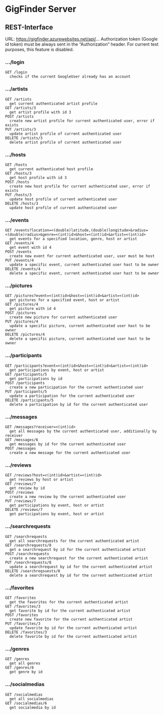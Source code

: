 # GigFinder Server

## REST-Interface

URL: https://gigfinder.azurewebsites.net/api/...
Authorization token (Google id token) must be always sent in the “Authorization” header.
For current test purposes, this feature is disabled.

### .../login 
	GET /login
	  checks if the current GoogleUser already has an account

### .../artists 
	GET /artists
	  get current authenticated artist profile
	GET /artists/3
	  get artist profile with id 3
	POST /artists
	  create new artist profile for current authenticated user, error if exists
	PUT /artists/3
	  update artist profile of current authenticated user 
	DELETE /artists/3
	  delete artist profile of current authenticated user 
	  
### .../hosts 
	GET /hosts
	  get current authenticated host profile
	GET /hosts/3
	  get host profile with id 3
	POST /hosts
	  create new host profile for current authenticated user, error if exists
	PUT /hosts/3
	  update host profile of current authenticated user 
	DELETE /hosts/3
	  update host profile of current authenticated user 

### .../events
	GET /events?location=<(double)latitude,(double)longitude>&radius=<(double)radius>&genre=<(int)id>&host=<(int)id>&artist=<(int)id>
	  get events for a specified location, genre, host or artist
	GET /events/4
	  get event with id 4
	POST /events
	  create new event for current authenticated user, user must be host
	PUT /events/4
	  update a specific event, current authenticated user hast to be owner
	DELETE /events/4
	  delete a specific event, current authenticated user hast to be owner

### .../pictures
	GET /pictures?event=<(int)id>&host=<(int)id>&artist=<(int)id>
	  get pictures for a specified event, host or artist
	GET /pictures/4
	  get picture with id 4
	POST /pictures
	  create new picture for current authenticated user
	PUT /pictures/4
	  update a specific picture, current authenticated user hast to be owner
	DELETE /pictures/4
	  delete a specific picture, current authenticated user hast to be owner

### .../participants
	GET /participants?event=<(int)id>&host=<(int)id>&artist=<(int)id>
	  get participations by event, host or artist
	GET /participants/5
	  get participations by id
	POST /participants
	  create a new participation for the current authenticated user
	PUT /participants/5
	  update a participation for the current authenticated user
	DELETE /participants/5
	  delete a participation by id for the current authenticated user

### .../messages 
	GET /messages?receiver=<(int)id>
	  get all messages by the current authenticated user, additionally by receiver
	GET /messages/6
	  get messages by id for the current authenticated user
	POST /messages 
	  create a new message for the current authenticated user

### .../reviews
	GET /reviews?host=<(int)id>&artist=<(int)id>
	  get reviews by host or artist
	GET /reviews/7
	  get review by id
	POST /reviews
	  create a new review by the current authenticated user
	PUT /reviews/7
	  get participations by event, host or artist
	DELETE /reviews/7
	  get participations by event, host or artist

### .../searchrequests
	GET /searchrequests
	  get all searchrequests for the current authenticated artist
	GET /searchrequests/8
	  get a searchrequest by id for the current authenticated artist
	POST /searchrequests
	  create a new searchrequest for the current authenticated artist
	PUT /searchrequests/8
	  update a searchrequest by id for the current authenticated artist
	DELETE /searchreqsuests/8
	  delete a searchrequest by id for the current authenticated artist

### .../favorites 
	GET /favorites
	  get the favorites for the current authenticated artist
	GET /favorites/3
	  get favorite by id for the current authenticated artist
	POST /favorites
	  create new favorite for the current authenticated artist
	PUT /favorites/3
	  update favorite by id for the current authenticated artist
	DELETE /favorites/3
	  delete favorite by id for the current authenticated artist
	  
### .../genres 
	GET /genres
	  get all genres
	GET /genres/6
	  get genre by id
	  
### .../socialmedias 
	GET /socialmedias
	  get all socialmedias
	GET /socialmedias/6
	  get socialmedia by id
